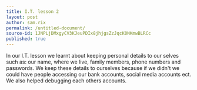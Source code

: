 ```yaml
---
title: I.T. lesson 2
layout: post
author: sam.rix
permalink: /untitled-document/
source-id: 1JNPLjDMxgyCV3KJeuPDIx8jhjgsZzJqcK0NKmwBLRCc
published: true
---
```

In our I.T. lesson we learnt about keeping personal details to our selves such as: our name, where we live, family members, phone numbers and passwords. We keep these details to ourselves because if we didn't we could have people accessing our bank accounts, social media accounts ect. We also helped debugging each others accounts.

